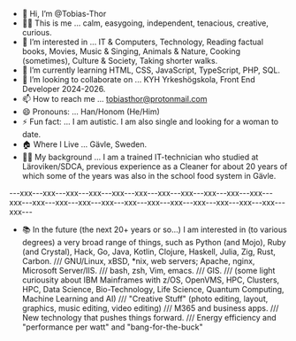 - 👋 Hi, I’m @Tobias-Thor
- 🙋‍♂️ This is me ... calm, easygoing, independent, tenacious, creative, curious.
- 👀 I’m interested in ... IT & Computers, Technology, Reading factual books, Movies, Music & Singing, Animals & Nature, Cooking (sometimes), Culture & Society, Taking shorter walks.
- 🌱 I’m currently learning HTML, CSS, JavaScript, TypeScript, PHP, SQL.
- 💞️ I’m looking to collaborate on ... KYH Yrkeshögskola, Front End Developer 2024-2026.
- 📫 How to reach me ... tobiasthor@protonmail.com
- 😄 Pronouns: ... Han/Honom (He/Him)
- ⚡ Fun fact: ... I am autistic. I am also single and looking for a woman to date.
- 🏠 Where I Live ... Gävle, Sweden.
- 👨‍💻 My background ... I am a trained IT-technician who studied at Läroviken/SDCA, previous experience as a Cleaner for about 20 years of which some of the years was also in the school food system in Gävle.

---xxx---xxx---xxx---xxx---xxx---xxx---xxx---xxx---xxx---xxx---xxx---xxx---xxx---xxx---xxx---xxx---xxx---xxx---xxx---xxx---xxx---xxx---xxx---xxx---

- 📚 In the future (the next 20+ years or so...) I am interested in (to various degrees) a very broad range of things, such as Python (and Mojo), Ruby (and Crystal), Hack, Go, Java, Kotlin, Clojure, Haskell, Julia, Zig, Rust, Carbon. /// GNU/Linux, xBSD, *nix, web servers; Apache, nginx, Microsoft Server/IIS. /// bash, zsh, Vim, emacs. /// GIS. /// (some light curiousity about IBM Mainframes with z/OS, OpenVMS, HPC, Clusters, HPC, Data Science, Bio-Technology, Life Science, Quantum Computing, Machine Learning and AI) /// "Creative Stuff" (photo editing, layout, graphics, music editing, video editing) /// M365 and business apps. /// New technology that pushes things forward. ///
Energy efficiency and "performance per watt" and "bang-for-the-buck"

<!---
Tobias-Thor/Tobias-Thor is a ✨ special ✨ repository because its `README.md` (this file) appears on your GitHub profile.
You can click the Preview link to take a look at your changes.
--->
